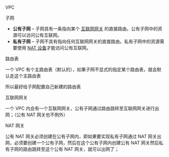 VPC



子网

- **公有子网** – 子网具有一条指向某个 [互联网网关](https://docs.aws.amazon.com/zh_cn/vpc/latest/userguide/VPC_Internet_Gateway.html) 的直接路由。公有子网中的资源可以访问公有互联网。
- **私有子网** – 子网不具有指向任何互联网网关的直接路由。私有子网中的资源需要使用 [NAT 设备](https://docs.aws.amazon.com/zh_cn/vpc/latest/userguide/vpc-nat.html)才能访问公有互联网。



路由表

一个 VPC 有个主路由表（默认的），如果子网不显式的指定某个路由表，就会默认走这个主路由表

所以最好给子网配置自己新建的路由表



互联网网关

一个 VPC 内会有一个互联网网关，公有子网通过路由跳转至互联网网关进行出网；（公有 NAT 网关也不例外）



NAT 网关

公有 NAT 网关必须创建在公有子网内，即如果要实现私有子网通过 NAT 网关出网，必须要创建一个公有子网，然后在这个公有子网内创建公有 NAT 网关然后私有子网的路由跳转至这个公有 NAT 网关，就可以出网了；




